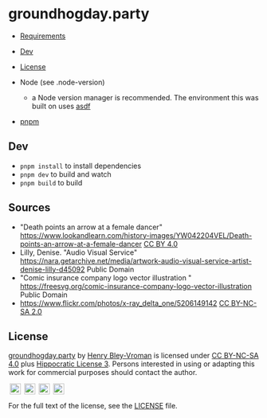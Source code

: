 # groundhogday.party

<!-- TOC -->
- [Requirements](#requirements)
- [Dev](#dev)
- [License](#License)


- Node (see .node-version)
    - a Node version manager is recommended. The environment this was built on uses [asdf](https://asdf-vm.com/)
- [pnpm](https://pnpm.io/)

## Dev

- `pnpm install` to install dependencies
- `pnpm dev` to build and watch
- `pnpm build` to build

## Sources


- "Death points an arrow at a female dancer" https://www.lookandlearn.com/history-images/YW042204VEL/Death-points-an-arrow-at-a-female-dancer [CC BY 4.0](https://creativecommons.org/licenses/by/4.0/)
- Lilly, Denise. "Audio Visual Service" https://nara.getarchive.net/media/artwork-audio-visual-service-artist-denise-lilly-d45092 Public Domain
- "Comic insurance company logo vector illustration
" https://freesvg.org/comic-insurance-company-logo-vector-illustration Public Domain
- https://www.flickr.com/photos/x-ray_delta_one/5206149142 [CC BY-NC-SA 2.0](https://creativecommons.org/licenses/by-nc-sa/2.0/)
## License

<p xmlns:dct="http://purl.org/dc/terms/" xmlns:cc="http://creativecommons.org/ns#" class="license-text"><a rel="cc:attributionURL" property="dct:title" href="https://www.github.com/olets/groundhogday.party">groundhogday.party</a> by <a rel="cc:attributionURL dct:creator" property="cc:attributionName" href="https://www.github.com/olets">Henry Bley-Vroman</a> is licensed under <a rel="license" href="https://creativecommons.org/licenses/by-nc-sa/4.0">CC BY-NC-SA 4.0</a> plus <a href="https://firstdonoharm.dev/version/2/1/license.html">Hippocratic License 3</a>. Persons interested in using or adapting this work for commercial purposes should contact the author.</p>

<img style="height:22px!important;margin-left:3px;vertical-align:text-bottom;" src="https://mirrors.creativecommons.org/presskit/icons/cc.svg?ref=chooser-v1" title="Creative Commons-licensed" /> <img style="height:22px!important;margin-left:3px;vertical-align:text-bottom;" src="https://mirrors.creativecommons.org/presskit/icons/by.svg?ref=chooser-v1" title="Creative Commons: Attribution" /> <img style="height:22px!important;margin-left:3px;vertical-align:text-bottom;" src="https://mirrors.creativecommons.org/presskit/icons/nc.svg?ref=chooser-v1" title="Creative Commons: NonCommercial"/> <img style="height:22px!important;margin-left:3px;vertical-align:text-bottom;" src="https://mirrors.creativecommons.org/presskit/icons/sa.svg?ref=chooser-v1" title="Creative Commons: ShareAlike" />

For the full text of the license, see the [LICENSE](LICENSE) file.
